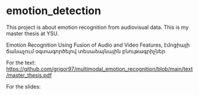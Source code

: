 # emotion_detection

This project is about emotion recognition from audiovisual data. This is my master thesis at YSU.

Emotion Recognition Using Fusion of Audio and Video Features,
էմոցիայի ճանաչում օգտագործելով տեսաձայնային բնութագրիչներ

For the text:
https://github.com/grigor97/multimodal_emotion_recognition/blob/main/text/master_thesis.pdf

For the slides:

